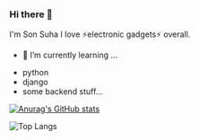 ### Hi there 👋

<!--
**SonsuGit/SonsuGit** is a ✨ _special_ ✨ repository because its `README.md` (this file) appears on your GitHub profile.

Here are some ideas to get you started:

- 🔭 I’m currently working on ...
- 🌱 I’m currently learning ...
- 👯 I’m looking to collaborate on ...
- 🤔 I’m looking for help with ...
- 💬 Ask me about ...
- 📫 How to reach me: ...
- 😄 Pronouns: ...
- ⚡ Fun fact: ...
-->
I'm Son Suha
I love ⚡electronic gadgets⚡ overall. 


- 🌱 I’m currently learning ...
* python
* django
* some backend stuff...


[![Anurag's GitHub stats](https://github-readme-stats.vercel.app/api?username=SonsuGit&show_icons=true&theme=swift)](https://github.com/anuraghazra/github-readme-stats)


![Top Langs](https://github-readme-stats.vercel.app/api/top-langs/?username=SonsuGit&layout=compact&theme=compact)
